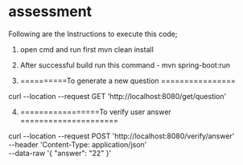 # assessment

Following are the Instructions to execute this code;
1. open cmd and run first mvn clean install
2. After successful build run this command - mvn spring-boot:run


3. ==========To generate a new question ================

curl --location --request GET 'http://localhost:8080/get/question'




4. =================To verify user answer =====================

curl --location --request POST 'http://localhost:8080/verify/answer' \
--header 'Content-Type: application/json' \
--data-raw '{
    "answer": "22"
}'
